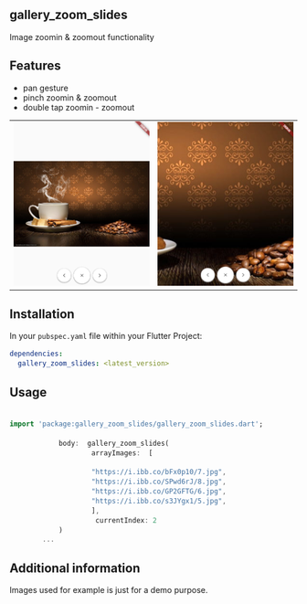 ## gallery_zoom_slides

Image zoomin & zoomout functionality

## Features

- pan gesture
- pinch zoomin & zoomout
- double tap zoomin - zoomout

<table>
   <tr>
      <td>
         <img width="250px" src="https://raw.githubusercontent.com/Dharini17/gallery_zoom_slides/master/assets/1.png">
      </td>   
        <td>
         <img width="250px" src="https://raw.githubusercontent.com/Dharini17/gallery_zoom_slides/master/assets/2.png">
      </td>        
    </tr> 
</table>

## Installation

In your `pubspec.yaml` file within your Flutter Project:

```yaml
dependencies:
  gallery_zoom_slides: <latest_version>
```


## Usage

```dart

import 'package:gallery_zoom_slides/gallery_zoom_slides.dart';

            body:  gallery_zoom_slides(
                    arrayImages:  [
                    
                    "https://i.ibb.co/bFx0p10/7.jpg",
                    "https://i.ibb.co/SPwd6rJ/8.jpg",
                    "https://i.ibb.co/GP2GFTG/6.jpg",
                    "https://i.ibb.co/s3JYgx1/5.jpg",
                    ],
                     currentIndex: 2
            )
        ...


```

## Additional information

Images used for example is just for a demo purpose.
